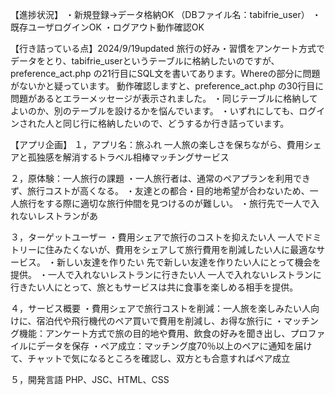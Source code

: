 【進捗状況】
・新規登録→データ格納OK （DBファイル名：tabifrie_user）
・既存ユーザログインOK
・ログアウト動作確認OK

【行き詰っている点】2024/9/19updated
旅行の好み・習慣をアンケート方式でデータをとり、tabifrie_userというテーブルに格納したいのですが、preference_act.php の21行目にSQL文を書いてあります。Whereの部分に問題がないかと疑っています。
動作確認しますと、preference_act.php の30行目に問題があるとエラーメッセージが表示されました。
 ・同じテーブルに格納してよいのか、別のテーブルを設けるかを悩んでいます。
 ・いずれにしても、ログインされた人と同じ行に格納したいので、どうするか行き詰っています。

【アプリ企画】
１，アプリ名：旅ふれ
    一人旅の楽しさを保ちながら、費用シェアと孤独感を解消するトラベル相棒マッチングサービス

２，原体験：一人旅行の課題
    ・一人旅行者は、通常のペアプランを利用できず、旅行コストが高くなる。
    ・友達との都合・目的地希望が合わないため、一人旅行をする際に適切な旅行仲間を見つけるのが難しい。
    ・旅行先で一人で入れないレストランがあ

３，ターゲットユーザー
    ・費用シェアで旅行のコストを抑えたい人
        一人でドミトリーに住みたくないが、費用をシェアして旅行費用を削減したい人に最適なサービス。
    ・新しい友達を作りたい
        先で新しい友達を作りたい人にとって機会を提供。
    ・一人で入れないレストランに行きたい人
        一人で入れないレストランに行きたい人にとって、旅ともサービスは共に食事を楽しめる相手を提供。

４，サービス概要
    ・費用シェアで旅行コストを削減：一人旅を楽しみたい人向けに、宿泊代や飛行機代のペア買いで費用を削減し、お得な旅行に
    ・マッチング機能：アンケート方式で旅の目的地や費用、飲食の好みを聞き出し、プロファイルにデータを保存
    ・ペア成立：マッチング度70％以上のペアに通知を届けて、チャットで気になるところを確認し、双方とも合意すればペア成立

５，開発言語
    PHP、JSC、HTML、CSS
